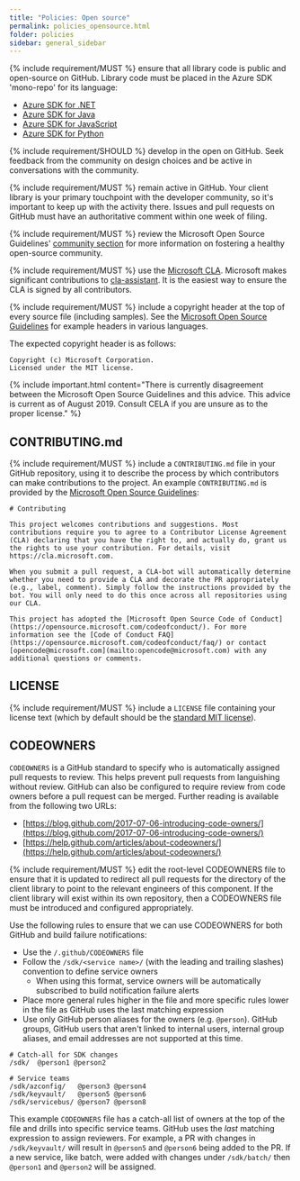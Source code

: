 ```yaml
---
title: "Policies: Open source"
permalink: policies_opensource.html
folder: policies
sidebar: general_sidebar
---
```


{% include requirement/MUST %} ensure that all library code is public and open-source on GitHub. Library code must be placed in the Azure SDK 'mono-repo' for its language:

* [Azure SDK for .NET](https://github.com/Azure/azure-sdk-for-net)
* [Azure SDK for Java](https://github.com/Azure/azure-sdk-for-java)
* [Azure SDK for JavaScript](https://github.com/Azure/azure-sdk-for-js)
* [Azure SDK for Python](https://github.com/Azure/azure-sdk-for-python)

{% include requirement/SHOULD %} develop in the open on GitHub. Seek feedback from the community on design choices and be active in conversations with the community.

{% include requirement/MUST %} remain active in GitHub. Your client library is your primary touchpoint with the developer community, so it's important to keep up with the activity there. Issues and pull requests on GitHub must have an authoritative comment within one week of filing.

{% include requirement/MUST %} review the Microsoft Open Source Guidelines' [community section](https://docs.opensource.microsoft.com/releasing/foster-your-community.html) for more information on fostering a healthy open-source community.

{% include requirement/MUST %} use the [Microsoft CLA](https://cla.opensource.microsoft.com/). Microsoft makes significant contributions to [cla-assistant](https://cla-assistant.io/). It is the easiest way to ensure the CLA is signed by all contributors.

{% include requirement/MUST %} include a copyright header at the top of every source file (including samples). See the [Microsoft Open Source Guidelines](https://docs.opensource.microsoft.com/releasing/copyright-headers.html) for example headers in various languages.

The expected copyright header is as follows:

```fundamental
Copyright (c) Microsoft Corporation.
Licensed under the MIT license.
```

{% include important.html content="There is currently disagreement between the Microsoft Open Source Guidelines and this advice.  This advice is current as of August 2019.  Consult CELA if you are unsure as to the proper license." %}

## CONTRIBUTING.md

{% include requirement/MUST %} include a `CONTRIBUTING.md` file in your GitHub repository, using it to describe the process by which contributors can make contributions to the project.  An example `CONTRIBUTING.md` is provided by the [Microsoft Open Source Guidelines](https://docs.opensource.microsoft.com/releasing/overview.html):

```
# Contributing

This project welcomes contributions and suggestions. Most contributions require you to agree to a Contributor License Agreement (CLA) declaring that you have the right to, and actually do, grant us the rights to use your contribution. For details, visit https://cla.microsoft.com.

When you submit a pull request, a CLA-bot will automatically determine whether you need to provide a CLA and decorate the PR appropriately (e.g., label, comment). Simply follow the instructions provided by the bot. You will only need to do this once across all repositories using our CLA.

This project has adopted the [Microsoft Open Source Code of Conduct](https://opensource.microsoft.com/codeofconduct/). For more information see the [Code of Conduct FAQ](https://opensource.microsoft.com/codeofconduct/faq/) or contact [opencode@microsoft.com](mailto:opencode@microsoft.com) with any additional questions or comments.
```

## LICENSE

{% include requirement/MUST %} include a `LICENSE` file containing your license text (which by default should be the [standard MIT license](https://docs.opensource.microsoft.com/releasing/overview.html#license-files)).

## CODEOWNERS

`CODEOWNERS` is a GitHub standard to specify who is automatically assigned pull requests to review. This helps prevent pull requests from languishing without review. GitHub can also be configured to require review from code owners before a pull request can be merged. Further reading is available from the following two URLs:

- [https://blog.github.com/2017-07-06-introducing-code-owners/](https://blog.github.com/2017-07-06-introducing-code-owners/)
- [https://help.github.com/articles/about-codeowners/](https://help.github.com/articles/about-codeowners/)

{% include requirement/MUST %} edit the root-level CODEOWNERS file to ensure that it is updated to redirect all pull requests for the directory of the client library to point to the relevant engineers of this component. If the client library will exist within its own repository, then a CODEOWNERS file must be introduced and configured appropriately.

Use the following rules to ensure that we can use CODEOWNERS for both GitHub and build failure notifications: 

* Use the `/.github/CODEOWNERS` file
* Follow the `/sdk/<service name>/` (with the leading and trailing slashes) convention to define service owners
  * When using this format, service owners will be automatically subscribed to build notification failure alerts
* Place more general rules higher in the file and more specific rules lower in the file as GitHub uses the last matching expression
* Use only GitHub person aliases for the owners (e.g. `@person`). GitHub groups, GitHub users that aren't linked to internal users, internal group aliases, and email addresses are not supported at this time.

```gitignore
# Catch-all for SDK changes
/sdk/  @person1 @person2

# Service teams
/sdk/azconfig/   @person3 @person4
/sdk/keyvault/   @person5 @person6
/sdk/servicebus/ @person7 @person8
```

This example `CODEOWNERS` file has a catch-all list of owners at the top of the file and drills into specific service teams. GitHub uses the *last* matching expression to assign reviewers. For example, a PR with changes in `/sdk/keyvault/` will result in `@person5` and `@person6` being added to the PR. If a new service, like batch, were added with changes under `/sdk/batch/` then `@person1` and `@person2` will be assigned.

